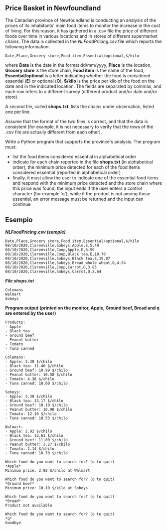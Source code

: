 ## Price Basket in Newfoundland

The Canadian province of Newfoundland is conducting an analysis of the prices of its inhabitants' main food items to monitor the increase in the cost of living. For this reason, it has gathered in a .csv file the price of different foods over time in various locations and in stores of different supermarket chains. The data is collected in the *NLFoodPricing.csv* file which reports the following information:

```
Date,Place,Grocery store,Food item,Essential/optional,$/kilo
```

where **Date** is the date in the format dd/mm/yyyy, **Place** is the location, **Grocery store** is the store chain, **Food item** is the name of the food, **Essential/optional** is a letter indicating whether the food is considered essential (**E**) or optional (**O**), **$/kilo** is the price per kilo of the food on the date and in the indicated location. The fields are separated by commas, and each row refers to a different survey (different product and/or date and/or store).

A second file, called **shops.txt**, lists the chains under observation, listed one per line. 

Assume that the format of the two files is correct, and that the data is consistent (for example, it is not necessary to verify that the rows of the .csv file are actually different from each other).

Write a Python program that supports the province's analysis. The program must:

- list the food items considered essential in alphabetical order
- indicate for each chain reported in the file **shops.txt** (in alphabetical order), the minimum price detected for each of the food items considered essential (reported in alphabetical order)
- finally, it must allow the user to indicate one of the essential food items and respond with the minimum price detected and the store chain where this price was found; the input ends if the user enters a control character (for example 'q'), while if the product is not among those essential, an error message must be returned and the input can continue


## Esempio

***NLFoodPricing.csv (sample)***

```
Date,Place,Grocery store,Food item,Essential/optional,$/kilo
08/10/2020,Clarenville,Sobeys,Apple,E,5.49
08/10/2020,Clarenville,Coop,Apple,E,6.59
08/10/2020,Clarenville,Coop,Black tea,E,18.70
08/10/2020,Clarenville,Sobeys,Black tea,E,19.07
08/10/2020,Clarenville,Sobeys,Bread whole wheat,O,4.54
08/10/2020,Clarenville,Coop,Carrot,O,3.85
08/10/2020,Clarenville,Sobeys,Carrot,O,2.64
```

***File shops.txt***

```
Colemans
Walmart
Sobeys
```

**Program output (printed on the monitor, Apple, Ground beef, Bread and q are entered by the user)**

```
Products: 
- Apple
- Black tea
- Ground beef
- Peanut butter
- Tomato
- Tuna canned

Colemans: 
- Apple: 3.30 $/chilo
- Black tea: 11.40 $/chilo
- Ground beef: 10.99 $/chilo
- Peanut butter: 10.58 $/chilo
- Tomato: 4.38 $/chilo
- Tuna canned: 10.00 $/chilo

Sobeys: 
- Apple: 3.30 $/chilo
- Black tea: 13.17 $/chilo
- Ground beef: 10.10 $/chilo
- Peanut butter: 10.98 $/chilo
- Tomato: 12.10 $/chilo
- Tuna canned: 10.53 $/chilo

Walmart: 
- Apple: 2.92 $/chilo
- Black tea: 13.61 $/chilo
- Ground beef: 11.00 $/chilo
- Peanut butter: 3.27 $/chilo
- Tomato: 2.14 $/chilo
- Tuna canned: 10.70 $/chilo

Which food do you want to search for? (q to quit)
*Apple*
Minimum price: 2.92 $/chilo at Walmart

Which food do you want to search for? (q to quit) 
*Ground beef*
Minimum price: 10.10 $/kilo at Sobeys

Which food do you want to search for? (q to quit) 
*Bread*
Product not available

Which food do you want to search for? (q to quit) 
*q*
Goodbye

```
